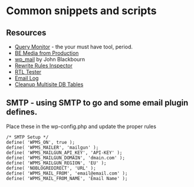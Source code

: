 # Common snippets and scripts

## Resources
* [Query Monitor](https://wordpress.org/plugins/query-monitor/) - the your must have tool, period.
* [BE Media from Production](https://wordpress.org/plugins/be-media-from-production/)
* [wp_mail](https://github.com/johnbillion/wp_mail) by John Blackbourn
* [Rewrite Rules Inspector](https://wordpress.org/plugins/rewrite-rules-inspector/)
* [RTL Tester](https://wordpress.org/plugins/rtl-tester/)
* [Email Log](https://wordpress.org/plugins/email-log/)
* [Cleanup Multisite DB Tables](https://github.com/shawnhooper/delete-orphaned-multisite-tables)


## SMTP - using SMTP to go and some email plugin defines.
Place these in the wp-config.php and update the proper rules

```
/* SMTP Setup */
define( 'WPMS_ON', true );
define( 'WPMS_MAILER', 'mailgun' );
define( 'WPMS_MAILGUN_API_KEY', 'API-KEY' );
define( 'WPMS_MAILGUN_DOMAIN', 'dmain.com' );
define( 'WPMS_MAILGUN_REGION', 'EU' );
define( 'NOBLOGREDIRECT', 'URL' );
define( 'WPMS_MAIL_FROM', 'email@email.com' );
define( 'WPMS_MAIL_FROM_NAME', 'Email Name' );
```